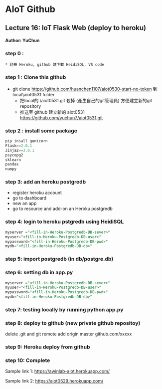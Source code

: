 # AIoT Github

## Lecture 16: IoT Flask Web (deploy to heroku)
#### Author: YuChun

### step 0 : 
    * 註冊 Heroku, github 請下載 HeidiSQL, VS code
    

### step 1 : Clone this github
* git clone https://github.com/huanchen1107/aiot0530-start-no-token 到 local\aiot0531 folder
    * 把local的 \aiot0531\.git 殺掉 (產生自己的git管理員) 方便建立新的git repository 
    * 推送至 github 建立新的 aiot0531 https://github.com/yuchun7/aiot0531.git


### step 2 : install some package


```python
pip insall gunicorn   
Flask==2.0.1 
Jinja2==3.0.1 
psycopg2 
sklearn 
pandas  
numpy 
```

### step 3: add an heroku postgredb

* register heroku account
* go to dashboard
* new an app
* go to resource and add-on an Heroku postgredb

### step 4: login to heroku pstgredb using HeidiSQL


```sql
myserver ="<fill-in-Heroku-Postgredb-DB-sever>"
myuser="<fill-in-Heroku-Postgredb-DB-user>"
mypassword="<fill-in-Heroku-Postgredb-DB-pwd>"
mydb="<fill-in-Heroku-Postgredb-DB-db>"

```
### step 5: import postgredb (in db/postgre.db)


### step 6: setting db in app.py


```sql
myserver ="<fill-in-Heroku-Postgredb-DB-sever>"
myuser="<fill-in-Heroku-Postgredb-DB-user>"
mypassword="<fill-in-Heroku-Postgredb-DB-pwd>"
mydb="<fill-in-Heroku-Postgredb-DB-db>"

```
### step 7: testing locally by running python app.py

### step 8: deploy to github (new private github repositoy)

delete .git and git remote add origin master github.com/xxxxx


### step 9: Heroku deploy from github

### step 10: Complete

Sample link 1:
https://awinlab-aiot.herokuapp.com/

Sample link 2: 
https://aiot0529.herokuapp.com/





